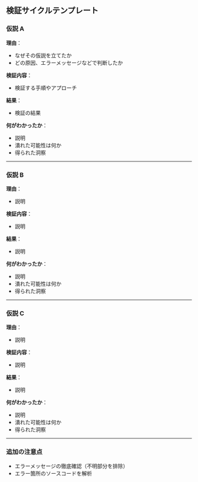## 検証サイクルテンプレート

### 仮説 A
**理由**：
- なぜその仮説を立てたか
- どの原因、エラーメッセージなどで判断したか

**検証内容**：
- 検証する手順やアプローチ

**結果**：
- 検証の結果

**何がわかったか**：
- 説明
- 潰れた可能性は何か
- 得られた洞察

---

### 仮説 B
**理由**：
- 説明

**検証内容**：
- 説明

**結果**：
- 説明

**何がわかったか**：
- 説明
- 潰れた可能性は何か
- 得られた洞察

---

### 仮説 C
**理由**：
- 説明

**検証内容**：
- 説明

**結果**：
- 説明

**何がわかったか**：
- 説明
- 潰れた可能性は何か
- 得られた洞察

---

### 追加の注意点
- エラーメッセージの徹底確認（不明部分を排除）
- エラー箇所のソースコードを解析
```
